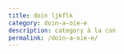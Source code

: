```yaml
---
title: doin ljkflk
category: doin-a-oie-e
description: category à la con
permalink: /doin-a-oie-e/
---
```

